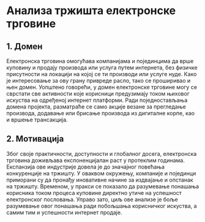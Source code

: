 # Анализа тржишта електронске трговине

## 1. Домен
Електронска трговина омогућава компанијама и појединцима да врше куповину и продају производа или услуга путем интернета, без
физичке присутности на локацији на којој се ти производи или услуге нуде. Како је интересовање за ову грану привреде расло,
тако се проширивао и њен домен. Уопштено говорећи, у домен
електронске трговине могу се сврстати све активности које
корисници предузимају током њиховог искуства на одређеној интернет
платформи. Ради поједностављања домена пројекта, разматраће се
само акције везане за прегледање производа, додавање или брисање
производа из дигиталне корпе, као и вршење трансакција.

## 2. Мотивација
Због   своје   практичности,   доступности   и   глобалног   досега,
електронска   трговина   доживљава   експоненцијалан   раст   у   протеклим
годинама.   Eкспанзија   ове   индустрије   довела   је   до   значајног
повећања конкуренције на тржишту. У оваквом окружењу, компаније и
појединци приморани су да пронађу иновативне начине за издвајање и
опстанак на тржишту. Временом, у пракси се показало да разумевање
понашања   корисника   током   процеса   куповине   директно   утиче   на
успешност електронског пословања. Управо зато, циљ ове анализе је
боље разумевање овог понашања ради побољшања корисничког искуства,
а самим тим и успешности интернет продаје.
